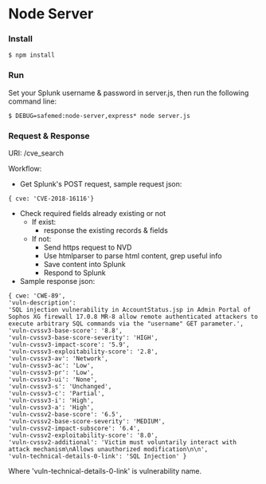 # Node Server
### Install
```
$ npm install
```
### Run
Set your Splunk username & password in server.js, then run the following command line:
```
$ DEBUG=safemed:node-server,express* node server.js
```
### Request & Response
URI: /cve_search

Workflow:
- Get Splunk's POST request, sample request json:
```
{ cve: 'CVE-2018-16116'}
```

- Check required fields already existing or not
    - If exist: 
        - response the existing records & fields
    - If not:
        - Send https request to NVD
        - Use htmlparser to parse html content, grep useful info
        - Save content into Splunk
        - Respond to Splunk
- Sample response json:
```
{ cwe: 'CWE-89',
'vuln-description':
'SQL injection vulnerability in AccountStatus.jsp in Admin Portal of Sophos XG firewall 17.0.8 MR-8 allow remote authenticated attackers to execute arbitrary SQL commands via the "username" GET parameter.',
'vuln-cvssv3-base-score': '8.8',
'vuln-cvssv3-base-score-severity': 'HIGH',
'vuln-cvssv3-impact-score': '5.9',
'vuln-cvssv3-exploitability-score': '2.8',
'vuln-cvssv3-av': 'Network',
'vuln-cvssv3-ac': 'Low',
'vuln-cvssv3-pr': 'Low',
'vuln-cvssv3-ui': 'None',
'vuln-cvssv3-s': 'Unchanged',
'vuln-cvssv3-c': 'Partial',
'vuln-cvssv3-i': 'High',
'vuln-cvssv3-a': 'High',
'vuln-cvssv2-base-score': '6.5',
'vuln-cvssv2-base-score-severity': 'MEDIUM',
'vuln-cvssv2-impact-subscore': '6.4',
'vuln-cvssv2-exploitability-score': '8.0',
'vuln-cvssv2-additional': 'Victim must voluntarily interact with attack mechanism\nAllows unauthorized modification\n\n',
'vuln-technical-details-0-link': 'SQL Injection' }
```
Where 'vuln-technical-details-0-link' is vulnerability name.

